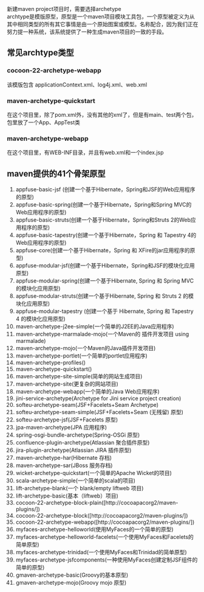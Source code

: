 新建maven project项目时，需要选择archetype  
archtype是模版原型，原型是一个maven项目模块工具包，一个原型被定义为从其中相同类型的所有其它事情是由一个原始图案或模型。名称配合，因为我们正在努力提一种系统，该系统提供了一种生成maven项目的一致的手段。

## 常见archtype类型
### cocoon-22-archetype-webapp
该模版包含 applicationContext.xml、log4j.xml、web.xml
### maven-archetype-quickstart
在这个项目里，除了pom.xml外，没有其他的xml了，但是有main、test两个包，包里放了一个App、AppTest类
### maven-archetype-webapp
在这个项目里，有WEB-INF目录，并且有web.xml和一个index.jsp

## maven提供的41个骨架原型
1. appfuse-basic-jsf (创建一个基于Hibernate，Spring和JSF的Web应用程序的原型) 
2. appfuse-basic-spring(创建一个基于Hibernate，Spring和Spring MVC的Web应用程序的原型) 
3. appfuse-basic-struts(创建一个基于Hibernate，Spring和Struts 2的Web应用程序的原型) 
4. appfuse-basic-tapestry(创建一个基于Hibernate，Spring 和 Tapestry 4的Web应用程序的原型) 
5. appfuse-core(创建一个基于Hibernate，Spring 和 XFire的jar应用程序的原型) 
6. appfuse-modular-jsf(创建一个基于Hibernate，Spring和JSF的模块化应用原型) 
7. appfuse-modular-spring(创建一个基于Hibernate, Spring 和 Spring MVC 的模块化应用原型) 
8. appfuse-modular-struts(创建一个基于Hibernate, Spring 和 Struts 2 的模块化应用原型) 
9. appfuse-modular-tapestry (创建一个基于 Hibernate, Spring 和 Tapestry 4 的模块化应用原型) 
10. maven-archetype-j2ee-simple(一个简单的J2EE的Java应用程序) 
11. maven-archetype-marmalade-mojo(一个Maven的 插件开发项目 using marmalade) 
12. maven-archetype-mojo(一个Maven的Java插件开发项目) 
13. maven-archetype-portlet(一个简单的portlet应用程序) 
14. maven-archetype-profiles() 
15. maven-archetype-quickstart() 
16. maven-archetype-site-simple(简单的网站生成项目) 
17. maven-archetype-site(更复杂的网站项目) 
18. maven-archetype-webapp(一个简单的Java Web应用程序) 
19. jini-service-archetype(Archetype for Jini service project creation) 
20. softeu-archetype-seam(JSF+Facelets+Seam Archetype) 
21. softeu-archetype-seam-simple(JSF+Facelets+Seam (无残留) 原型) 
22. softeu-archetype-jsf(JSF+Facelets 原型) 
23. jpa-maven-archetype(JPA 应用程序) 
24. spring-osgi-bundle-archetype(Spring-OSGi 原型) 
25. confluence-plugin-archetype(Atlassian 聚合插件原型) 
26. jira-plugin-archetype(Atlassian JIRA 插件原型) 
27. maven-archetype-har(Hibernate 存档) 
28. maven-archetype-sar(JBoss 服务存档) 
29. wicket-archetype-quickstart(一个简单的Apache Wicket的项目) 
30. scala-archetype-simple(一个简单的scala的项目) 
31. lift-archetype-blank(一个 blank/empty liftweb 项目) 
32. lift-archetype-basic(基本（liftweb）项目) 
33. cocoon-22-archetype-block-plain([http://cocoapacorg2/maven-plugins/]) 
34. cocoon-22-archetype-block([http://cocoapacorg2/maven-plugins/]) 
35. cocoon-22-archetype-webapp([http://cocoapacorg2/maven-plugins/]) 
36. myfaces-archetype-helloworld(使用MyFaces的一个简单的原型) 
37. myfaces-archetype-helloworld-facelets(一个使用MyFaces和Facelets的简单原型) 
38. myfaces-archetype-trinidad(一个使用MyFaces和Trinidad的简单原型) 
39. myfaces-archetype-jsfcomponents(一种使用MyFaces创建定制JSF组件的简单的原型) 
40. gmaven-archetype-basic(Groovy的基本原型) 
41. gmaven-archetype-mojo(Groovy mojo 原型)